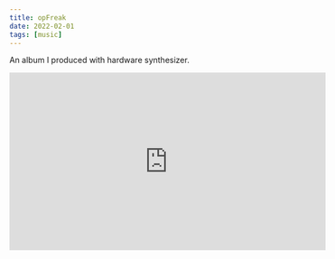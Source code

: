 ```yaml
---
title: opFreak
date: 2022-02-01
tags: [music]
---
```


An album I produced with hardware synthesizer.

<iframe width="560" height="315" src="https://www.youtube.com/embed/FEbnpCcX2Mc" title="YouTube video player" frameborder="0" allow="accelerometer; autoplay; clipboard-write; encrypted-media; gyroscope; picture-in-picture" allowfullscreen></iframe>
